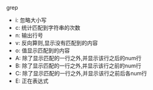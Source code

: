 grep   
- i: 忽略大小写
- c: 统计匹配到字符串的次数
- n: 输出行号
- v: 反向算则,显示没有匹配到的内容
- o: 值显示匹配到的内容
- A: 除了显示匹配的一行之外,并显示该行之后的num行
- B: 除了显示匹配的一行之外,并显示该行之前的num行
- C: 除了显示匹配的一行之外,并显示该行之前后各num行
- E: 正在表达式
